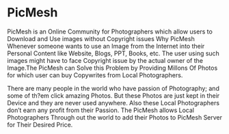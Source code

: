 # PicMesh
PicMesh is an Online Community for Photographers which allow users to Download and Use images without Copyright issues
                                                            Why PicMesh
   Whenever someone wants to use an Image from the Internet into their Personal Content like Website, Blogs, PPT, Books, etc.
The user using such images might have to face Copyright issue by the actual owner of the Image.The PicMesh can Solve this Problem by 
Providing Millons Of Photos for which user can buy Copywrites from Local Photographers.
    
    
   There are many people in the world who have passion of Photography; and some of th?em click amazing Photos. But these Photos are 
just kept in their Device and they are never used anywhere. Also these Local Photographers don’t earn any profit from their Passion.
The PicMesh allows Local Photographers Through out the world to add their Photos to PicMesh Server for Their Desired Price.



